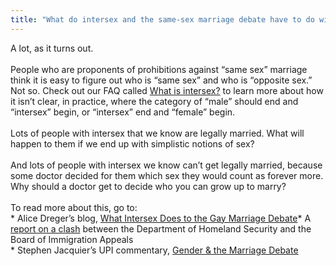 ```yaml
---
title: "What do intersex and the same-sex marriage debate have to do with each other?"
---
```


A lot, as it turns out.<br><br>People who are proponents of prohibitions against &#8220;same sex&#8221; marriage think it is easy to figure out who is &#8220;same sex&#8221; and who is &#8220;opposite sex.&#8221; Not so. Check out our <span class="caps">FAQ</span> called [What is intersex?][1] to learn more about how it isn&#8217;t clear, in practice, where the category of &#8220;male&#8221; should end and &#8220;intersex&#8221; begin, or &#8220;intersex&#8221; end and &#8220;female&#8221; begin.<br><br>Lots of people with intersex that we know are legally married. What will happen to them if we end up with simplistic notions of sex?<br><br>And lots of people with intersex we know can&#8217;t get legally married, because some doctor decided for them which sex they would count as forever more. Why should a doctor get to decide who you can grow up to marry?<br><br>To read more about this, go to:<br>* Alice Dreger&#8217;s blog, [What Intersex Does to the Gay Marriage Debate][2]* A [report on a clash][3] between the Department of Homeland Security and the Board of Immigration Appeals<br>* Stephen Jacquier&#8217;s <span class="caps">UPI</span> commentary, [Gender & the Marriage Debate][4]

 [1]: /faq/what_is_intersex
 [2]: /node/670%5Cn
 [3]: http://www.gaycitynews.com/gcn_421/panelokstrangendered.html
 [4]: http://www.washingtontimes.com/upi-breaking/20041117-092204-4819r.htm%5Cn